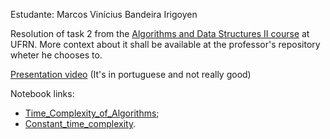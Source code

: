 Estudante: Marcos Vinícius Bandeira Irigoyen

Resolution of task 2 from the [Algorithms and Data Structures II course](https://github.com/ivanovitchm/datastructure) at UFRN. More context about it shall be available at the professor's repository wheter he chooses to.

[Presentation video](https://drive.google.com/file/d/1OP2ffHyLdntMLDxv8J7UdPOA9w7oL8IG/view?usp=drive_link) (It's in portuguese and not really good)

Notebook links:
- [Time_Complexity_of_Algorithms](https://drive.google.com/file/d/1KSKrp-k7uqCPEP6tHSySqOaDR02fBSW8/view?usp=drive_link);
- [Constant_time_complexity](https://drive.google.com/file/d/11ChiFeCHd1zOf-HEzo8emEz6xGNdAz9l/view?usp=drive_link).